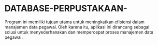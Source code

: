 # DATABASE-PERPUSTAKAAN-
Program ini memiliki tujuan utama untuk meningkatkan efisiensi dalam manajemen data pegawai. Oleh karena itu, aplikasi ini dirancang sebagai solusi untuk menyederhanakan dan mempercepat proses manajemen data pegawai.
